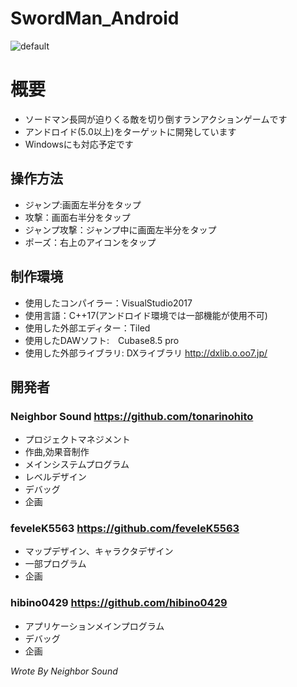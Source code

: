 # SwordMan_Android
![default](https://user-images.githubusercontent.com/30017323/46920503-42a34400-d02a-11e8-96dd-13466ad6a12c.png)
# 概要
+ ソードマン長岡が迫りくる敵を切り倒すランアクションゲームです
+ アンドロイド(5.0以上)をターゲットに開発しています
+ Windowsにも対応予定です
## 操作方法
+ ジャンプ:画面左半分をタップ
+ 攻撃：画面右半分をタップ
+ ジャンプ攻撃：ジャンプ中に画面左半分をタップ
+ ポーズ：右上のアイコンをタップ
## 制作環境
+ 使用したコンパイラー：VisualStudio2017
+ 使用言語：C++17(アンドロイド環境では一部機能が使用不可)
+ 使用した外部エディター：Tiled
+ 使用したDAWソフト:　Cubase8.5 pro
+ 使用した外部ライブラリ: DXライブラリ http://dxlib.o.oo7.jp/
## 開発者
### **Neighbor Sound https://github.com/tonarinohito**
+ プロジェクトマネジメント
+ 作曲,効果音制作
+ メインシステムプログラム
+ レベルデザイン
+ デバッグ
+ 企画
### **feveleK5563 https://github.com/feveleK5563**
+ マップデザイン、キャラクタデザイン
+ 一部プログラム
+ 企画
### **hibino0429 https://github.com/hibino0429**
+ アプリケーションメインプログラム
+ デバッグ
+ 企画

*Wrote By Neighbor Sound*
